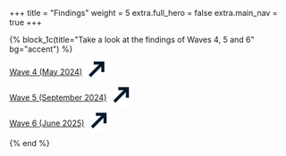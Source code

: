 +++
title = "Findings"
weight = 5
extra.full_hero = false
extra.main_nav = true
+++

{% block_1c(title="Take a look at the findings of Waves 4, 5 and 6" bg="accent") %}



<div>
    <div style="display: flex; align-items: center; margin-bottom: 10px;">
        <a href="wave4">Wave 4 (May 2024)</a>
        &nbsp
        &nbsp
        <img src="/assets/arrow_away.svg" class="inline-arrow">
    </div>
    <div style="display: flex; align-items: center; margin-bottom: 10px;">
        <a href="wave5">Wave 5 (September 2024)</a>
        &nbsp
        &nbsp
        <img src="/assets/arrow_away.svg" class="inline-arrow">
    </div>
    <div style="display: flex; align-items: center; margin-bottom: 10px;">
        <a href="wave6">Wave 6 (June 2025)</a>
        &nbsp
        &nbsp
        <img src="/assets/arrow_away.svg" class="inline-arrow">
    </div>
{% end %}
